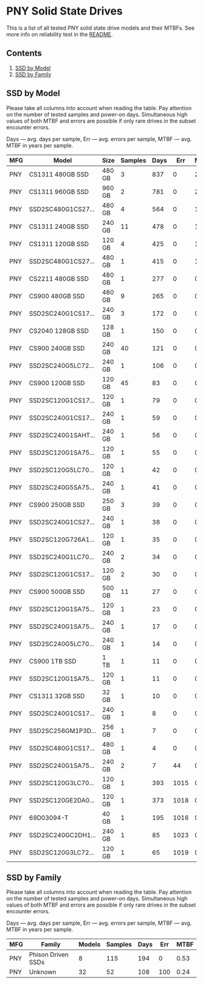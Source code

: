 PNY Solid State Drives
======================

This is a list of all tested PNY solid state drive models and their MTBFs. See
more info on reliability test in the [README](https://github.com/linuxhw/SMART).

Contents
--------

1. [ SSD by Model  ](#ssd-by-model)
2. [ SSD by Family ](#ssd-by-family)

SSD by Model
------------

Please take all columns into account when reading the table. Pay attention on the
number of tested samples and power-on days. Simultaneous high values of both MTBF
and errors are possible if only rare drives in the subset encounter errors.

Days — avg. days per sample,
Err  — avg. errors per sample,
MTBF — avg. MTBF in years per sample.

| MFG       | Model              | Size   | Samples | Days  | Err   | MTBF   |
|-----------|--------------------|--------|---------|-------|-------|--------|
| PNY       | CS1311 480GB SSD   | 480 GB | 3       | 837   | 0     | 2.29   |
| PNY       | CS1311 960GB SSD   | 960 GB | 2       | 781   | 0     | 2.14   |
| PNY       | SSD2SC480G1CS27... | 480 GB | 4       | 564   | 0     | 1.55   |
| PNY       | CS1311 240GB SSD   | 240 GB | 11      | 478   | 0     | 1.31   |
| PNY       | CS1311 120GB SSD   | 120 GB | 4       | 425   | 0     | 1.17   |
| PNY       | SSD2SC480G1CS27... | 480 GB | 1       | 415   | 0     | 1.14   |
| PNY       | CS2211 480GB SSD   | 480 GB | 1       | 277   | 0     | 0.76   |
| PNY       | CS900 480GB SSD    | 480 GB | 9       | 265   | 0     | 0.73   |
| PNY       | SSD2SC240G1CS17... | 240 GB | 3       | 172   | 0     | 0.47   |
| PNY       | CS2040 128GB SSD   | 128 GB | 1       | 150   | 0     | 0.41   |
| PNY       | CS900 240GB SSD    | 240 GB | 40      | 121   | 0     | 0.33   |
| PNY       | SSD2SC240G5LC72... | 240 GB | 1       | 106   | 0     | 0.29   |
| PNY       | CS900 120GB SSD    | 120 GB | 45      | 83    | 0     | 0.23   |
| PNY       | SSD2SC120G1CS17... | 120 GB | 1       | 79    | 0     | 0.22   |
| PNY       | SSD2SC240G1CS17... | 240 GB | 1       | 59    | 0     | 0.16   |
| PNY       | SSD2SC240G1SAHT... | 240 GB | 1       | 56    | 0     | 0.15   |
| PNY       | SSD2SC120G1SA75... | 120 GB | 1       | 55    | 0     | 0.15   |
| PNY       | SSD2SC120G5LC70... | 120 GB | 1       | 42    | 0     | 0.12   |
| PNY       | SSD2SC240G5SA75... | 240 GB | 1       | 41    | 0     | 0.11   |
| PNY       | CS900 250GB SSD    | 250 GB | 3       | 39    | 0     | 0.11   |
| PNY       | SSD2SC240G1CS27... | 240 GB | 1       | 38    | 0     | 0.11   |
| PNY       | SSD2SC120G726A1... | 120 GB | 1       | 35    | 0     | 0.10   |
| PNY       | SSD2SC240G1LC70... | 240 GB | 2       | 34    | 0     | 0.10   |
| PNY       | SSD2SC120G1CS17... | 120 GB | 2       | 30    | 0     | 0.08   |
| PNY       | CS900 500GB SSD    | 500 GB | 11      | 27    | 0     | 0.08   |
| PNY       | SSD2SC120G1SA75... | 120 GB | 1       | 23    | 0     | 0.07   |
| PNY       | SSD2SC240G1SA75... | 240 GB | 1       | 17    | 0     | 0.05   |
| PNY       | SSD2SC240G5LC70... | 240 GB | 1       | 14    | 0     | 0.04   |
| PNY       | CS900 1TB SSD      | 1 TB   | 1       | 11    | 0     | 0.03   |
| PNY       | SSD2SC120G1SA75... | 120 GB | 1       | 11    | 0     | 0.03   |
| PNY       | CS1311 32GB SSD    | 32 GB  | 1       | 10    | 0     | 0.03   |
| PNY       | SSD2SC240G1CS17... | 240 GB | 1       | 8     | 0     | 0.02   |
| PNY       | SSD2SC256GM1P3D... | 256 GB | 1       | 7     | 0     | 0.02   |
| PNY       | SSD2SC480G1CS17... | 480 GB | 1       | 4     | 0     | 0.01   |
| PNY       | SSD2SC240G1SA75... | 240 GB | 2       | 7     | 44    | 0.01   |
| PNY       | SSD2SC120G3LC70... | 120 GB | 1       | 393   | 1015  | 0.00   |
| PNY       | SSD2SC120GE2DA0... | 120 GB | 1       | 373   | 1018  | 0.00   |
| PNY       | 69D03094-T         | 40 GB  | 1       | 195   | 1016  | 0.00   |
| PNY       | SSD2SC240GC2DH1... | 240 GB | 1       | 85    | 1023  | 0.00   |
| PNY       | SSD2SC120G3LC72... | 120 GB | 1       | 65    | 1019  | 0.00   |

SSD by Family
-------------

Please take all columns into account when reading the table. Pay attention on the
number of tested samples and power-on days. Simultaneous high values of both MTBF
and errors are possible if only rare drives in the subset encounter errors.

Days — avg. days per sample,
Err  — avg. errors per sample,
MTBF — avg. MTBF in years per sample.

| MFG       | Family                 | Models | Samples | Days  | Err   | MTBF   |
|-----------|------------------------|--------|---------|-------|-------|--------|
| PNY       | Phison Driven SSDs     | 8      | 115     | 194   | 0     | 0.53   |
| PNY       | Unknown                | 32     | 52      | 108   | 100   | 0.24   |
